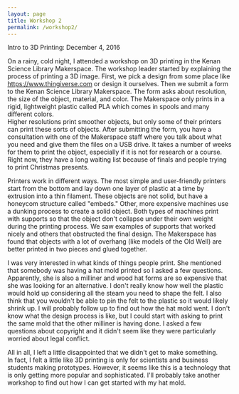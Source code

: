 ```yaml
---
layout: page
title: Workshop 2
permalink: /workshop2/
---
```

<div class="man-title">
  Intro to 3D Printing: December 4, 2016
</div>

On a rainy, cold night, I attended a workshop on 3D printing in the Kenan 
Science Library Makerspace.  The workshop leader started by explaining the
process of printing a 3D image.  First, we pick a design from some place like 
<https://www.thingiverse.com> or design it ourselves.  Then we submit a form to 
the Kenan Science Library Makerspace.  The form asks about resolution, the size 
of the object, material, and color.  The Makerspace only prints in a rigid, 
lightweight plastic called PLA which comes in spools and many different colors.  
Higher resolutions print smoother objects, but only some of their printers can 
print these sorts of objects.  After submitting the form, you have a 
consultation with one of the Makerspace staff where you talk about what you need 
and give them the files on a USB drive.  It takes a number of weeks for them to 
print the object, especially if it is not for research or a course.  Right now, 
they have a long waiting list because of finals and people trying to print 
Christmas presents.

Printers work in different ways.  The most simple and user-friendly printers 
start from the bottom and lay down one layer of plastic at a time by extrusion 
into a thin filament. These objects are not solid, but have a honeycom structure 
called "embeds." Other, more expensive machines use a dunking process to create
a solid object.  Both types of machines print with supports so that the object 
don't collapse under their own weight during the printing process.  We saw
examples of supports that worked nicely and others that obstructed the final
design.  The Makerspace has found that objects with a lot of overhang (like 
models of the Old Well) are better printed in two pieces and glued together.  

I was very interested in what kinds of things people print.  She mentioned that
somebody was having a hat mold printed so I asked a few questions.  Apparently,
she is also a milliner and wood hat forms are so expensive that she was looking 
for an alternative.  I don't really know how well the plastic would hold up 
considering all the steam you need to shape the felt.  I also think that you
wouldn't be able to pin the felt to the plastic so it would likely shrink up.
I will probably follow up to find out how the hat mold went.  I don't know what
the design process is like, but I could start with asking to print the same mold
that the other milliner is having done.  I asked a few questions about copyright
and it didn't seem like they were particularly worried about legal conflict.

All in all, I left a little disappointed that we didn't get to make something.  
In fact, I felt a little like 3D printing is only for scientists and business
students making prototypes.  However, it seems like this is a technology that
is only getting more popular and sophisticated.  I'll probably take another 
workshop to find out how I can get started with my hat mold.